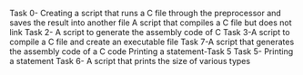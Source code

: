 Task 0- Creating a script that runs a C file through the preprocessor and saves the result into another file
A script that compiles a C file but does not link
Task 2- A script to generate the assembly code of C
Task 3-A script to compile a C file and create an executable file
Task 7-A script that generates the assembly code of a C code
Printing a statement-Task 5
Task 5- Printing a statement
Task 6- A script that prints the size of various types
